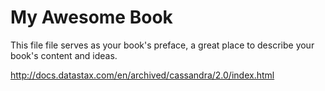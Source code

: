 # My Awesome Book

This file file serves as your book's preface, a great place to describe your book's content and ideas.

http://docs.datastax.com/en/archived/cassandra/2.0/index.html
